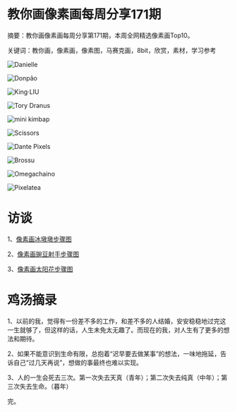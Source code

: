 # 教你画像素画每周分享171期

摘要：教你画像素画每周分享第171期，本周全网精选像素画Top10。

关键词：教你画，像素画，像素图，马赛克画，8bit，欣赏，素材，学习参考

![Danielle ](https://tva1.sinaimg.cn/large/e6c9d24ely1gzhhagy276j20w40j0t9b.jpg)

![Donpão](https://tva1.sinaimg.cn/large/e6c9d24ely1gzhhaiu1pkj20sg0e8a9z.jpg)

![King·LIU](https://tva1.sinaimg.cn/large/e6c9d24ely1gzhhaiehnqj20w60u043a.jpg)

![Tory Dranus](https://tva1.sinaimg.cn/large/e6c9d24ely1gzhhahylf9j20u00u0wht.jpg)

![mini kimbap](https://tva1.sinaimg.cn/large/e6c9d24ely1gzhhak9492j20u00u0wex.jpg)

![Scissors](https://tva1.sinaimg.cn/large/e6c9d24ely1gzhhajtsrjj20u00u00vl.jpg)

![Dante Pixels](https://tva1.sinaimg.cn/large/e6c9d24ely1gzhhageypzj20xc0irwf3.jpg)

![Brossu](https://tva1.sinaimg.cn/large/e6c9d24ely1gzhhafq5h2j20u00u0myd.jpg)

![Omegachaino](https://tva1.sinaimg.cn/large/e6c9d24ely1gzhhahfnrrj20rs0rsmyg.jpg)

![Pixelatea](https://tva1.sinaimg.cn/large/e6c9d24ely1gzhhag04d4j20t60ee40b.jpg)

# 访谈

1、[像素画冰墩墩步骤图](https://mp.weixin.qq.com/s/c2qE3X3JBZ3tKV4e-epueg)

2、[像素画豌豆射手步骤图](https://mp.weixin.qq.com/s/cEyZlw4di6EjMzXUngW_gg)

3、[像素画太阳花步骤图](https://mp.weixin.qq.com/s/IBsVlnFk7UJaZkxJOLdLSw)

# 鸡汤摘录

1、以前的我，觉得有一份差不多的工作，和差不多的人结婚，安安稳稳地过完这一生就够了，但这样的话，人生未免太无趣了。而现在的我，对人生有了更多的想法和期待。

2、如果不能意识到生命有限，总抱着“迟早要去做某事”的想法，一味地拖延，告诉自己“过几天再说”，想做的事最终也难以实现。

3、人的一生会死去三次。第一次失去天真（青年）；第二次失去纯真（中年）；第三次失去生命。（暮年）

完。
